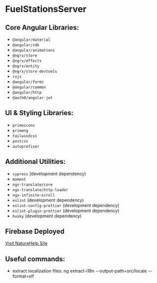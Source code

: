 # FuelStationsServer

## Core Angular Libraries:

- `@angular/material`
- `@angular/cdk`
- `@angular/animations`
- `@ngrx/store`
- `@ngrx/effects`
- `@ngrx/entity`
- `@ngrx/store-devtools`
- `rxjs`
- `@angular/forms`
- `@angular/common`
- `@angular/http`
- `@auth0/angular-jwt`

## UI & Styling Libraries:

- `primeicons`
- `primeng`
- `tailwindcss`
- `postcss`
- `autoprefixer`

## Additional Utilities:

- `cypress` (development dependency)
- `moment`
- `ngx-translate/core`
- `ngx-translate/http-loader`
- `ngx-infinite-scroll`
- `eslint` (development dependency)
- `eslint-config-prettier` (development dependency)
- `eslint-plugin-prettier` (development dependency)
- `husky` (development dependency)

## Firebase Deployed

[Visit NatureHelp Site](https://naturehelp-c4212.web.app/uk/water)

## Useful commands:

- extract localization files:
ng extract-i18n --output-path=src/locale --format=xlf                                   